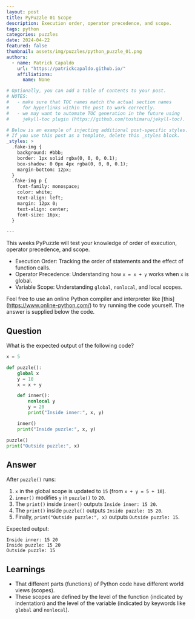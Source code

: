 ```yaml
---
layout: post
title: PyPuzzle 01 Scope
description: Execution order, operator precedence, and scope.
tags: python
categories: puzzles
date: 2024-04-22
featured: false
thumbnail: assets/img/puzzles/python_puzzle_01.png
authors:
  - name: Patrick Capaldo
    url: "https://patrickcapaldo.github.io/"
    affiliations:
      name: None

# Optionally, you can add a table of contents to your post.
# NOTES:
#   - make sure that TOC names match the actual section names
#     for hyperlinks within the post to work correctly.
#   - we may want to automate TOC generation in the future using
#     jekyll-toc plugin (https://github.com/toshimaru/jekyll-toc).

# Below is an example of injecting additional post-specific styles.
# If you use this post as a template, delete this _styles block.
_styles: >
  .fake-img {
    background: #bbb;
    border: 1px solid rgba(0, 0, 0, 0.1);
    box-shadow: 0 0px 4px rgba(0, 0, 0, 0.1);
    margin-bottom: 12px;
  }
  .fake-img p {
    font-family: monospace;
    color: white;
    text-align: left;
    margin: 12px 0;
    text-align: center;
    font-size: 16px;
  }

---
```


This weeks PyPuzzle will test your knowledge of order of execution, operator precedence, and scope.

- Execution Order: Tracking the order of statements and the effect of function calls.
- Operator Precedence: Understanding how `x = x + y` works when `x` is global.
- Variable Scope: Understanding `global`, `nonlocal`, and local scopes.

Feel free to use an online Python compiler and interpreter like [this] (https://www.online-python.com/) to try running the code yourself. The answer is supplied below the code.

## Question

What is the expected output of the following code?

```python
x = 5

def puzzle():
    global x
    y = 10
    x = x + y

    def inner():
        nonlocal y
        y = 20
        print("Inside inner:", x, y)

    inner()
    print("Inside puzzle:", x, y)

puzzle()
print("Outside puzzle:", x)

```

## Answer

After `puzzle()` runs:

1. `x` in the global scope is updated to `15` (from `x + y = 5 + 10`).
2. `inner()` modifies `y` in `puzzle()` to `20`.
3. The `print()` inside `inner()` outputs `Inside inner: 15 20`.
4. The `print()` inside `puzzle()` outputs `Inside puzzle: 15 20`.
5. Finally, `print("Outside puzzle:", x)` outputs `Outside puzzle: 15`.

Expected output:

```
Inside inner: 15 20
Inside puzzle: 15 20
Outside puzzle: 15
```

## Learnings

- That different parts (functions) of Python code have different world views (scopes).
- These scopes are defined by the level of the function (indicated by indentation) and the level of the variable (indicated by keywords like `global` and `nonlocal`).